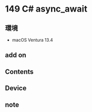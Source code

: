 # 149 C# async_await #

## 環境 ##
*	macOS Ventura 13.4

## add on ##

## Contents ##

## Device ##

## note ##



